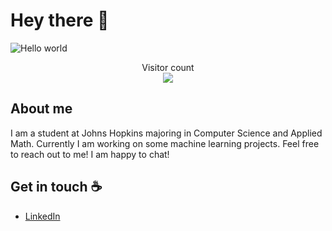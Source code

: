 # Hey there :wave:

<img src="https://raw.githubusercontent.com/sagar-viradiya/sagar-viradiya/master/resources/banner.png" alt="Hello world">

<p align="center"> 
  Visitor count<br>
  <img src="https://profile-counter.glitch.me/sagar-viradiya/count.svg" />
</p>

## About me

I am a student at Johns Hopkins majoring in Computer Science and Applied Math. Currently I am working on some machine learning projects. Feel free to reach out to me! I am happy to chat!

## Get in touch :coffee:
- [LinkedIn](https://www.linkedin.com/in/bob-dong-990236227/)
